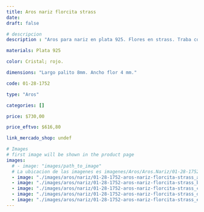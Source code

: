 ```yaml
---
title: Aros nariz florcita strass
date: 
draft: false

# descripcion
description : "Aros para nariz en plata 925. Flores en strass. Traba con la bolita. Precio por unidad."

materials: Plata 925

color: Cristal; rojo.

dimensions: "Largo palito 8mm. Ancho flor 4 mm."

code: 01-28-1752

type: "Aros"

categories: []

price: $730,00

price_eftvo: $616,80

link_mercado_shop: undef

# Images
# first image will be shown in the product page
images:
  # - image: "images/path_to_image"
  # La ubicacion de las imagenes es imagenes/Aros/Aros.Nariz/01-28-1752-aros-nariz-florcita-strass
  - image: "./images/aros/nariz/01-28-1752-aros-nariz-florcita-strass_a.jpg"
  - image: "./images/aros/nariz/01-28-1752-aros-nariz-florcita-strass_b.jpg"
  - image: "./images/aros/nariz/01-28-1752-aros-nariz-florcita-strass_c.jpg"
  - image: "./images/aros/nariz/01-28-1752-aros-nariz-florcita-strass_d.jpg"
  - image: "./images/aros/nariz/01-28-1752-aros-nariz-florcita-strass_e.jpg"
---
```

